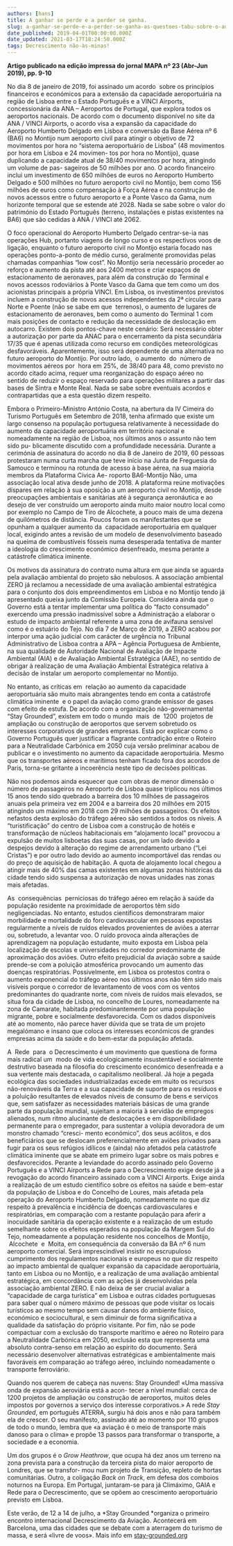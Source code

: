 ```yaml
---
authors: [hans]
title: A ganhar se perde e a perder se ganha.
slug: a-ganhar-se-perde-e-a-perder-se-ganha-as-questoes-tabu-sobre-o-aumento-da-capacidade-aeroportuaria-em-portugal
date_published: 2019-04-01T00:00:00.000Z
date_updated: 2021-03-17T18:24:50.000Z
tags: Decrescimento não-às-minas!
---
```

**Artigo publicado na edição impressa do jornal MAPA nº 23 (Abr-Jun 2019), pp. 9-10**

No dia 8 de janeiro de 2019, foi assinado um acordo  sobre os princípios financeiros e económicos para a extensão da capacidade aeroportuária na região de Lisboa entre o Estado Português e a VINCI Airports, concessionária da ANA – Aeroportos de Portugal, que explora todos os aeroportos nacionais. De acordo com o documento disponível no site da ANA / VINCI Airports, o acordo visa a expansão da capacidade do Aeroporto Humberto Delgado em Lisboa e conversão da Base Aérea nº 6 (BA6) no Montijo num aeroporto civil para atingir o objetivo de 72 movimentos por hora no “sistema aeroportuário de Lisboa” (48 movimentos por hora em Lisboa e 24 movimen- tos por hora no Montijo), quase duplicando a capacidade atual de 38/40 movimentos por hora, atingindo um volume de pas- sageiros de 50 milhões por ano. O acordo financeiro inclui um investimento de 650 milhões de euros no Aeroporto Humberto Delgado e 500 milhões no futuro aeroporto civil no Montijo, bem como 156 milhões de euros como compensação à Força Aérea e na construção de novos acessos entre o futuro aeroporto e a Ponte Vasco da Gama, num horizonte temporal que se estende até 2028. Nada se sabe sobre o valor do património do Estado Português (terreno, instalações e pistas existentes na BA6) que são cedidas à ANA / VINCI até 2062.

O foco operacional do Aeroporto Humberto Delgado centrar-se-ia nas operações Hub, portanto viagens de longo curso e os respectivos voos de ligação, enquanto o futuro aeroporto civil no Montijo estaria focado nas operações ponto-a-ponto de médio curso, geralmente promovidas pelas chamadas companhias “low cost”. No Montijo seria necessário proceder ao reforço e aumento da pista até aos 2400 metros e criar espaços de estacionamento de aeronaves, para além da construção do Terminal e novos acessos rodoviários à Ponte Vasco da Gama que tem como um dos acionistas principais a própria VINCI. Em Lisboa, os investimentos previstos incluem a construção de novos acessos independentes da 2ª circular para Norte e Poente (não se sabe em que  terrenos), o aumento de lugares de estacionamento de aeronaves, bem como o aumento do Terminal 1 com mais posições de contacto e redução da necessidade de deslocação em autocarro. Existem dois pontos-chave neste cenário: Será necessário obter a autorização por parte da ANAC para o encerramento da pista secundária 17/35 que é apenas utilizada como recurso em condições meteorológicas desfavoráveis. Aparentemente, isso será dependente de uma alternativa no futuro aeroporto do Montijo. Por outro lado,  o aumento  do  número de movimentos aéreos por  hora em 25%, de 38/40 para 48, como previsto no acordo citado acima, requer uma reorganização do espaço aéreo no sentido de reduzir o espaço reservado para operações militares a partir das bases de Sintra e Monte Real. Nada se sabe sobre eventuais acordos e contrapartidas que a esta questão dizem respeito.

Embora o Primeiro-Ministro António Costa, na abertura da IV Cimeira do Turismo Português em Setembro de 2018, tenha afirmado que existe um largo consenso na população portuguesa relativamente à necessidade do aumento da capacidade aeroportuária em território nacional e nomeadamente na região de Lisboa, nos últimos anos o assunto não tem sido pu- blicamente discutido com a profundidade necessária. Durante a cerimónia de assinatura do acordo no dia 8 de Janeiro de 2019, 60 pessoas protestaram numa curta marcha que teve início na Junta de Freguesia do Samouco e terminou na rotunda de acesso à base aérea, na sua maioria membros da Plataforma Cívica Ae- roporto BA6-Montijo Não, uma associação local ativa desde junho de 2018. A plataforma reúne motivações díspares em relação à sua oposição a um aeroporto civil no Montijo, desde preocupações ambientais e sanitárias até à segurança aeronáutica e ao desejo de ver construído um aeroporto ainda muito maior noutro local como por exemplo no Campo de Tiro de Alcochete, a pouco mais de uma dezena de quilómetros de distância. Poucos foram os manifestantes que se opunham a qualquer aumento da  capacidade aeroportuária em qualquer local, exigindo antes a revisão de um modelo de desenvolvimento baseado na queima de combustíveis fósseis numa desesperada tentativa de manter a ideologia do crescimento económico desenfreado, mesma perante a catástrofe climática iminente.

Os motivos da assinatura do contrato numa altura em que ainda se aguarda pela avaliação ambiental do projeto são nebulosos. A associação ambiental ZERO já reclamou a necessidade de uma avaliação ambiental estratégica para o conjunto dos dois empreendimentos em Lisboa e no Montijo tendo já apresentado queixa junto da Comissão Europeia. Considera ainda que o Governo está a tentar implementar uma política do “facto consumado” exercendo uma pressão inadmissível sobre a Administração a elaborar o estudo de impacto ambiental referente a uma zona de avifauna sensível como é o estuário do Tejo. No dia 7 de Março de 2019, a ZERO acabou por interpor uma ação judicial com carácter de urgência no Tribunal Administrativo de Lisboa contra a APA – Agência Portuguesa de Ambiente, na sua qualidade de Autoridade Nacional de Avaliação de Impacte Ambiental (AIA) e de Avaliação Ambiental Estratégica (AAE), no sentido de obrigar à realização de uma Avaliação Ambiental Estratégica relativa à decisão de instalar um aeroporto complementar no Montijo.

No entanto, as críticas em  relação ao aumento da capacidade aeroportuária são muito mais abrangentes tendo em conta a catástrofe climática iminente  e o papel da aviação como grande emissor de gases com efeito de estufa. De acordo com a organização não-governamental “Stay Grounded”, existem em todo o mundo  mais  de  1200  projetos de ampliação ou construção de aeroportos que servem sobretudo os interesses corporativos de grandes empresas. Está por explicar como o Governo Português quer justificar a flagrante contradição entre o Roteiro para a Neutralidade Carbónica em 2050 cuja versão preliminar acabou de publicar e o investimento no aumento da capacidade aeroportuária. Mesmo que os transportes aéreos e marítimos tenham ficado fora dos acordos de Paris, torna-se gritante a incoerência neste tipo de decisões políticas.

Não nos podemos ainda esquecer que com obras de menor dimensão o número de passageiros no Aeroporto de Lisboa quase triplicou nos últimos 15 anos tendo sido quebrado a barreira dos 10 milhões de passageiros anuais pela primeira vez em 2004 e a barreira dos 20 milhões em 2015 atingindo um máximo em 2018 com 29 milhões de passageiros. Os efeitos nefastos desta explosão do tráfego aéreo são sentidos a todos os níveis. A “turistificação” do centro de Lisboa com a construção de hotéis e transformação de núcleos habitacionais em “alojamento local” provocou a expulsão de muitos lisboetas das suas casas, por um lado devido a despejos devido à alteração do regime de arrendamento urbano (“Lei Cristas”) e por outro lado devido ao aumento incomportável das rendas ou do preço de aquisição de habitação. A quota de alojamento local chegou a atingir mais de 40% das camas existentes em algumas zonas históricas da cidade tendo sido suspensa a autorização de novas unidades nas zonas mais afetadas.

As  consequências  perniciosas do tráfego aéreo em relação à saúde da população residente na proximidade de aeroportos têm sido negligenciadas. No entanto, estudos científicos demonstraram maior morbilidade e mortalidade do foro cardiovascular em pessoas expostas regularmente a níveis de ruídos elevados provenientes de aviões a aterrar ou, sobretudo, a levantar voo. O ruído provoca ainda alterações de aprendizagem na população estudante, muito exposta em Lisboa pela localização de escolas e universidades no corredor predominante de aproximação dos aviões. Outro efeito prejudicial da aviação sobre a saúde prende-se com a poluição atmosférica provocando um aumento das doenças respiratórias. Possivelmente, em Lisboa os protestos contra o aumento exponencial do tráfego aéreo nos últimos anos não têm sido mais visíveis porque o corredor de levantamento de voos com os ventos predominantes do quadrante norte, com níveis de ruídos mais elevados, se situa fora da cidade de Lisboa, no concelho de Loures, nomeadamente na zona de Camarate, habitada predominantemente por uma população migrante, pobre e socialmente desfavorecida. Com os dados disponíveis até ao momento, não parece haver dúvida que se trata de um projeto megalómano e insano que coloca os interesses económicos de grandes empresas acima da saúde e do bem-estar da população afetada.

A  Rede  para  o Decrescimento é um movimento que questiona de forma mais radical um  modo de vida ecologicamente insustentável e socialmente destrutivo baseada na filosofia do crescimento económico desenfreada e a sua vertente mais destacada, o capitalismo neoliberal. Já hoje a pegada ecológica das sociedades industrializadas excede em muito os recursos não-renováveis da Terra e a sua capacidade de suporte para os resíduos e a poluição resultantes de elevados níveis de consumo de bens e serviços que, sem satisfazer as necessidades materiais básicas de uma grande parte da população mundial, sujeitam a maioria à servidão de empregos alienados, num ritmo alucinante de deslocações e em disponibilidade permanente para o empregador, para sustentar a volúpia devoradora de um monstro chamado “cresci- mento económico”, dos seus acólitos, e dos beneficiários que se deslocam preferencialmente em aviões privados para fugir para os seus refúgios idílicos e (ainda) não afetados pela catástrofe climática iminente que se abate em primeiro lugar sobre os mais pobres e desfavorecidos.
Perante a leviandade do acordo assinado pelo Governo Português e a VINCI Airports a Rede para o Decrescimento exige desde já a revogação do acordo financeiro assinado com a VINCI Airports. Exige ainda a realização de um estudo científico sobre os efeitos na saúde e bem-estar da população de Lisboa e do Concelho de Loures, mais afetada pela operação do Aeroporto Humberto Delgado, nomeadamente no que diz respeito à prevalência e incidência de doenças cardiovasculares e respiratórias, em comparação com a restante população para aferir a inocuidade sanitária da operação existente e a realização de um estudo semelhante sobre os efeitos esperados na população da Margem Sul do Tejo, nomeadamente a população residente nos concelhos de Montijo,  Alcochete  e  Moita, em consequência da conversão da BA nº 6 num aeroporto comercial. Será imprescindível insistir no escrupuloso cumprimento dos regulamentos nacionais e europeus no que diz respeito ao impacto ambiental de qualquer expansão da capacidade aeroportuária, tanto em Lisboa ou no Montijo, e a realização de uma avaliação ambiental estratégica, em concordância com as ações já desenvolvidas pela associação ambiental ZERO. E não deixa de ser crucial avaliar a “capacidade de carga turística” em Lisboa e outras cidades portuguesas para saber qual o número máximo de pessoas que pode visitar os locais turísticos ao mesmo tempo sem causar danos do ambiente físico, económico e sociocultural, e sem diminuir de forma significativa a qualidade da satisfação do próprio visitante. Por fim, não se pode compactuar com a exclusão do transporte marítimo e aéreo no Roteiro para a Neutralidade Carbónica em 2050, exclusão esta que representa uma absoluto contra-senso em relação ao espírito do documento. Será necessário desenvolver alternativas estratégicas e ambientalmente mais favoráveis em comparação ao tráfego aéreo, incluindo nomeadamente o transporte ferroviário. 

Quando nos querem de cabeça nas nuvens: Stay Grounded!
«Uma massiva onda de expansão aeroviária está a acon- tecer a nível mundial: cerca de 1200 projetos de ampliação ou construção de aeroportos, muitos deles impostos por governos a serviço dos interesse corporativos.»
A rede *Stay Grounded*, em português ATERRA, surgiu há dois anos e não para também ela de crescer. O seu manifesto, assinado até ao momento por 110 grupos de todo o mundo, lembra que «a aviação é o meio de transporte mais danoso para o clima» e propõe 13 passos para transformar o transporte, a sociedade e a economia.

Um dos grupos é o *Grow Heathrow*, que ocupa há dez anos um terreno na zona prevista para a construção da terceira pista do maior aeroporto de Londres, que se transfor- mou num projeto de Transição, repleto de hortas comunitárias. Outro, a coligação *Back on Track*, em defesa dos comboios noturnos na Europa. Em Portugal, juntaram-se para já Climáximo, GAIA e Rede para o Decrescimento, que se opõem ao crescimento aeroportuário previsto em Lisboa.

Este verão, de 12 a 14 de julho, a *Stay Grounded *organiza o primeiro encontro internacional Decrescimento da Aviação. Acontecerá em Barcelona, uma das cidades que se debate com a aterragem do turismo de massa, e será «livre de voos». Mais info em [stay-grounded.org](http://decrescimento.pt/2019/04/01/a-ganhar-se-perde-e-a-perder-se-ganha-as-questoes-tabu-sobre-o-aumento-da-capacidade-aeroportuaria-em-portugal/stay-grounded.org)
